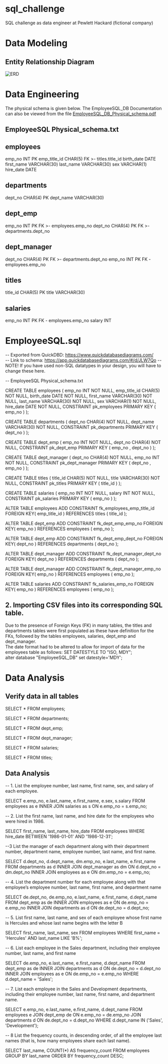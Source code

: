 # sql_challenge
SQL challenge as data engineer at Pewlett Hackard (fictional company)


# Data Modeling

## Entity Relationship Diagram



![ERD](EmployeeSQL_DB_ERD_updated.png)

# Data Engineering

The physical schema is given below. The  EmployeeSQL_DB Documentation can also be viewed from the file [EmployeeSQL_DB_Physical_schema.pdf](EmployeeSQL_DB_Physical_Schema_updated.pdf)

## EmployeeSQL Physical_schema.txt

employees
-
emp_no INT PK 
emp_title_id CHAR(5) FK >- titles.title_id
birth_date DATE
first_name VARCHAR(30)
last_name VARCHAR(30)
sex VARCHAR(1)
hire_date DATE


departments
-
dept_no CHAR(4) PK 
dept_name VARCHAR(30)


dept_emp
-
emp_no INT PK FK >- employees.emp_no
dept_no CHAR(4) PK FK >- departments.dept_no


dept_manager
-
dept_no CHAR(4) PK FK >- departments.dept_no
emp_no INT PK FK - employees.emp_no


titles
-
title_id CHAR(5) PK 
title VARCHAR(30)


salaries
-
emp_no INT PK FK - employees.emp_no
salary INT 


# EmployeeSQL.sql

-- Exported from QuickDBD: https://www.quickdatabasediagrams.com/ <br>
-- Link to schema: https://app.quickdatabasediagrams.com/#/d/JLW7Qo
-- NOTE! If you have used non-SQL datatypes in your design, you will have to change these here.

-- EmployeeSQL Physical_schema.txt

CREATE TABLE  employees  (
     emp_no  INT   NOT NULL,
     emp_title_id  CHAR(5)   NOT NULL,
     birth_date  DATE   NOT NULL,
     first_name  VARCHAR(30)   NOT NULL,
     last_name  VARCHAR(30)   NOT NULL,
     sex  VARCHAR(1)   NOT NULL,
     hire_date  DATE   NOT NULL,
    CONSTRAINT  pk_employees  PRIMARY KEY (
         emp_no 
     )
);

CREATE TABLE  departments  (
     dept_no  CHAR(4)   NOT NULL,
     dept_name  VARCHAR(30)   NOT NULL,
    CONSTRAINT  pk_departments  PRIMARY KEY (
         dept_no 
     )
);

CREATE TABLE  dept_emp  (
     emp_no  INT   NOT NULL,
     dept_no  CHAR(4)   NOT NULL,
    CONSTRAINT  pk_dept_emp  PRIMARY KEY (
         emp_no , dept_no 
     )
);

CREATE TABLE  dept_manager  (
     dept_no  CHAR(4)   NOT NULL,
     emp_no  INT   NOT NULL,
    CONSTRAINT  pk_dept_manager  PRIMARY KEY (
         dept_no , emp_no 
     )
);

CREATE TABLE  titles  (
     title_id  CHAR(5)   NOT NULL,
     title  VARCHAR(30)   NOT NULL,
    CONSTRAINT  pk_titles  PRIMARY KEY (
         title_id 
     )
);

CREATE TABLE  salaries  (
     emp_no  INT   NOT NULL,
     salary  INT   NOT NULL,
    CONSTRAINT  pk_salaries  PRIMARY KEY (
         emp_no 
     )
);

ALTER TABLE  employees  ADD CONSTRAINT  fk_employees_emp_title_id  FOREIGN KEY( emp_title_id )
REFERENCES  titles  ( title_id );

ALTER TABLE  dept_emp  ADD CONSTRAINT  fk_dept_emp_emp_no  FOREIGN KEY( emp_no )
REFERENCES  employees  ( emp_no );

ALTER TABLE  dept_emp  ADD CONSTRAINT  fk_dept_emp_dept_no  FOREIGN KEY( dept_no )
REFERENCES  departments  ( dept_no );

ALTER TABLE  dept_manager  ADD CONSTRAINT  fk_dept_manager_dept_no  FOREIGN KEY( dept_no )
REFERENCES  departments  ( dept_no );

ALTER TABLE  dept_manager  ADD CONSTRAINT  fk_dept_manager_emp_no  FOREIGN KEY( emp_no )
REFERENCES  employees  ( emp_no );

ALTER TABLE  salaries  ADD CONSTRAINT  fk_salaries_emp_no  FOREIGN KEY( emp_no )
REFERENCES  employees  ( emp_no );




## 2. Importing CSV files into its corresponding SQL table.

Due to the presence of Foreign Keys (FK) in many tables, the titles and departments tables were first populated as these have definition for the FKs, followed by the tables employees, salaries, dept_emp and dept_manager.<br>
The date format had to be altered to allow for import of data for the employees table as follows:
SET DATESTYLE TO "ISO, MDY"; <br>
alter database "EmployeeSQL_DB" set datestyle='MDY';


# Data Analysis

## Verify data in all tables

SELECT * FROM employees;

SELECT * FROM departments;

SELECT * FROM dept_emp;

SELECT * FROM dept_manager;

SELECT * FROM salaries;

SELECT * FROM titles;

## Data Analysis

-- 1. List the employee number, last name, first name, sex, and salary of each employee.

SELECT e.emp_no, e.last_name, e.first_name, e.sex, s.salary
FROM employees as e
INNER JOIN salaries as s
ON e.emp_no = s.emp_no;

-- 2. List the first name, last name, and hire date for the employees who were hired in 1986.

SELECT first_name, last_name, hire_date
FROM employees
WHERE hire_date BETWEEN '1986-01-01' AND '1986-12-31';

--3 List the manager of each department along with their department number, department name, employee number, last name, and first name.

SELECT d.dept_no, d.dept_name, dm.emp_no, e.last_name, e.first_name
FROM departments as d
INNER JOIN dept_manager as dm
ON d.dept_no = dm.dept_no
INNER JOIN employees as e
ON dm.emp_no = e.emp_no;


-- 4. List the department number for each employee along with that employee’s employee number, last name, first name, and department name

SELECT de.dept_no, de.emp_no, e.last_name, e.first_name, d.dept_name
FROM dept_emp as de
INNER JOIN employees as e
ON de.emp_no = e.emp_no
INNER JOIN departments as d
ON de.dept_no = d.dept_no;

-- 5. List first name, last name, and sex of each employee whose first name is Hercules and whose last name begins with the letter B 

SELECT  first_name, last_name,  sex
FROM employees
WHERE first_name = 'Hercules'
AND last_name LIKE 'B%';

-- 6. List each employee in the Sales department, including their employee number, last name, and first name

SELECT de.emp_no, e.last_name, e.first_name, d.dept_name
FROM dept_emp as de
INNER JOIN departments as d
ON de.dept_no = d.dept_no
INNER JOIN employees as e
ON de.emp_no = e.emp_no
WHERE d.dept_name = 'Sales';

-- 7. List each employee in the Sales and Development departments, including their employee number, last name, first name, and department name.

SELECT e.emp_no,
       e.last_name,
       e.first_name,
       d.dept_name
FROM employees e
JOIN dept_emp de ON e.emp_no = de.emp_no
JOIN departments d ON de.dept_no = d.dept_no
WHERE d.dept_name IN ('Sales', 'Development');


-- 8 List the frequency counts, in descending order, of all the employee last names (that is, how many employees share each last name).

SELECT last_name, COUNT(*) AS frequency_count
FROM employees
GROUP BY last_name
ORDER BY frequency_count DESC;

